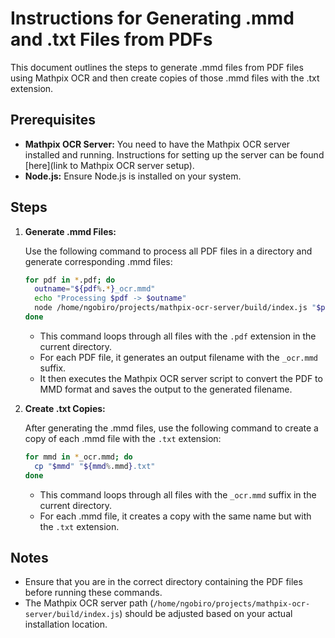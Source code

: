 # Instructions for Generating .mmd and .txt Files from PDFs

This document outlines the steps to generate .mmd files from PDF files using Mathpix OCR and then create copies of those .mmd files with the .txt extension.

## Prerequisites

*   **Mathpix OCR Server:** You need to have the Mathpix OCR server installed and running. Instructions for setting up the server can be found [here](link to Mathpix OCR server setup).
*   **Node.js:** Ensure Node.js is installed on your system.

## Steps

1.  **Generate .mmd Files:**

    Use the following command to process all PDF files in a directory and generate corresponding .mmd files:

    ```bash
    for pdf in *.pdf; do
      outname="${pdf%.*}_ocr.mmd"
      echo "Processing $pdf -> $outname"
      node /home/ngobiro/projects/mathpix-ocr-server/build/index.js "$pdf" > "$outname"
    done
    ```

    *   This command loops through all files with the `.pdf` extension in the current directory.
    *   For each PDF file, it generates an output filename with the `_ocr.mmd` suffix.
    *   It then executes the Mathpix OCR server script to convert the PDF to MMD format and saves the output to the generated filename.

2.  **Create .txt Copies:**

    After generating the .mmd files, use the following command to create a copy of each .mmd file with the `.txt` extension:

    ```bash
    for mmd in *_ocr.mmd; do
      cp "$mmd" "${mmd%.mmd}.txt"
    done
    ```

    *   This command loops through all files with the `_ocr.mmd` suffix in the current directory.
    *   For each .mmd file, it creates a copy with the same name but with the `.txt` extension.

## Notes

*   Ensure that you are in the correct directory containing the PDF files before running these commands.
*   The Mathpix OCR server path (`/home/ngobiro/projects/mathpix-ocr-server/build/index.js`) should be adjusted based on your actual installation location.